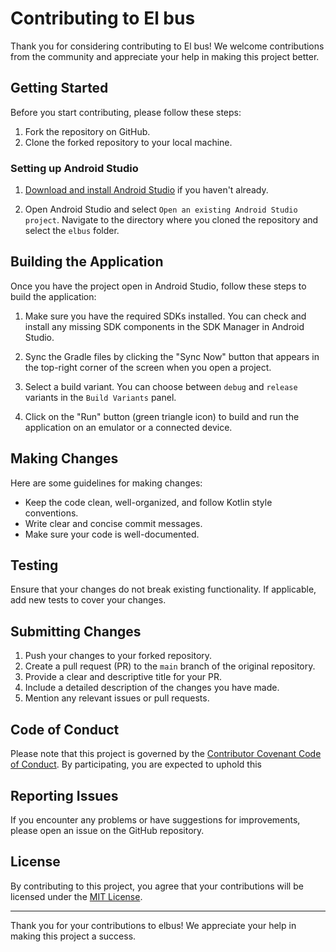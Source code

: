 # Contributing to El bus

Thank you for considering contributing to El bus! We welcome contributions from the community and appreciate your help in making this project better.

## Getting Started

Before you start contributing, please follow these steps:

1. Fork the repository on GitHub.
2. Clone the forked repository to your local machine.

### Setting up Android Studio

1. [Download and install Android Studio](https://developer.android.com/studio) if you haven't already.

2. Open Android Studio and select `Open an existing Android Studio project`. Navigate to the directory where you cloned the repository and select the `elbus` folder.

## Building the Application

Once you have the project open in Android Studio, follow these steps to build the application:

1. Make sure you have the required SDKs installed. You can check and install any missing SDK components in the SDK Manager in Android Studio.

2. Sync the Gradle files by clicking the "Sync Now" button that appears in the top-right corner of the screen when you open a project.

3. Select a build variant. You can choose between `debug` and `release` variants in the `Build Variants` panel.

4. Click on the "Run" button (green triangle icon) to build and run the application on an emulator or a connected device.

## Making Changes

Here are some guidelines for making changes:

- Keep the code clean, well-organized, and follow Kotlin style conventions.
- Write clear and concise commit messages.
- Make sure your code is well-documented.

## Testing

Ensure that your changes do not break existing functionality. If applicable, add new tests to cover your changes.

## Submitting Changes

1. Push your changes to your forked repository.
2. Create a pull request (PR) to the `main` branch of the original repository.
3. Provide a clear and descriptive title for your PR.
4. Include a detailed description of the changes you have made.
5. Mention any relevant issues or pull requests.

## Code of Conduct

Please note that this project is governed by the [Contributor Covenant Code of Conduct](CODE_OF_CONDUCT.md). By participating, you are expected to uphold this

## Reporting Issues

If you encounter any problems or have suggestions for improvements, please open an issue on the GitHub repository.

## License

By contributing to this project, you agree that your contributions will be licensed under the [MIT License](LICENSE.md).

---

Thank you for your contributions to elbus! We appreciate your help in making this project a success.
